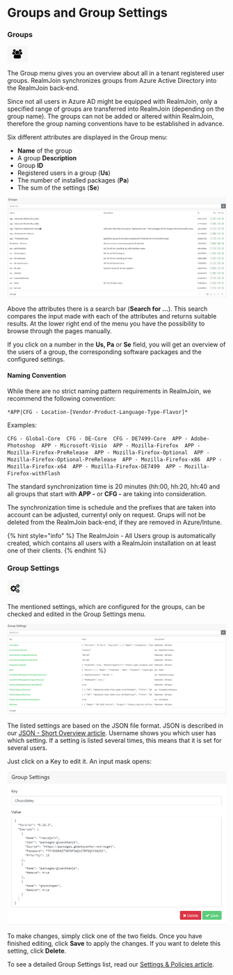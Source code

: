 # Groups and Group Settings

### Groups

![](../.gitbook/assets/rj-ac-groupsicon.png)

The Group menu gives you an overview about all in a tenant registered user groups. RealmJoin synchronizes groups from Azure Active Directory into the RealmJoin back-end.

Since not all users in Azure AD might be equipped with RealmJoin, only a specified range of groups are transferred into RealmJoin \(depending on the group name\). The groups can not be added or altered within RealmJoin, therefore the group naming conventions have to be established in advance.

Six different attributes are displayed in the Group menu:

* **Name** of the group
* A group **Description**
* Group **ID**
* Registered users in a group \(**Us**\)
* The number of installed packages \(**Pa**\)
* The sum of the settings \(**Se**\)

![](../.gitbook/assets/groups_tab_overview.png)

Above the attributes there is a search bar \(**Search for ...**\). This search compares the input made with each of the attributes and returns suitable results. At the lower right end of the menu you have the possibility to browse through the pages manually.

If you click on a number in the **Us, Pa** or **Se** field, you will get an overview of the users of a group, the corresponding software packages and the configured settings.

#### Naming Convention

While there are no strict naming pattern requirements in RealmJoin, we recommend the following convention:

```text
*APP|CFG - Location-[Vendor-Product-Language-Type-Flavor]*
```

Examples:

```text
CFG - Global-Core  CFG - DE-Core  CFG - DE7499-Core  APP - Adobe-Photoshop  APP - Microsoft-Visio  APP - Mozilla-Firefox  APP - Mozilla-Firefox-PreRelease  APP - Mozilla-Firefox-Optional  APP - Mozilla-Firefox-Optional-PreRelease  APP - Mozilla-Firefox-x86  APP - Mozilla-Firefox-x64  APP - Mozilla-Firefox-DE7499  APP - Mozilla-Firefox-withFlash
```

The standard synchronization time is 20 minutes \(hh:00, hh:20, hh:40 and all groups that start with **APP -** or **CFG -** are taking into consideration.

The synchronization time is schedule and the prefixes that are taken into account can be adjusted, currentyl only on request. Grups will not be deleted from the RealmJoin back-end, if they are removed in Azure/Intune.

{% hint style="info" %}
The RealmJoin - All Users group is automatically created, which contains all users with a RealmJoin installation on at least one of their clients.
{% endhint %}

### Group Settings

![](../.gitbook/assets/rj-ac-groupsettingsicon.png)

The mentioned settings, which are configured for the groups, can be checked and edited in the Group Settings menu.

![](../.gitbook/assets/groupssettings_tab_overview.png)

The listed settings are based on the JSON file format. JSON is described in our [JSON - Short Overview article](../packages/json-backgrounder.md). Username shows you which user has which setting. If a setting is listed several times, this means that it is set for several users.

Just click on a Key to edit it. An input mask opens:

![](../.gitbook/assets/groupssettings_input.png)

To make changes, simply click one of the two fields. Once you have finished editing, click **Save** to apply the changes. If you want to delete this setting, click **Delete**.

To see a detailed Group Settings list, read our [Settings & Policies article](../settings-and-policies.md).

